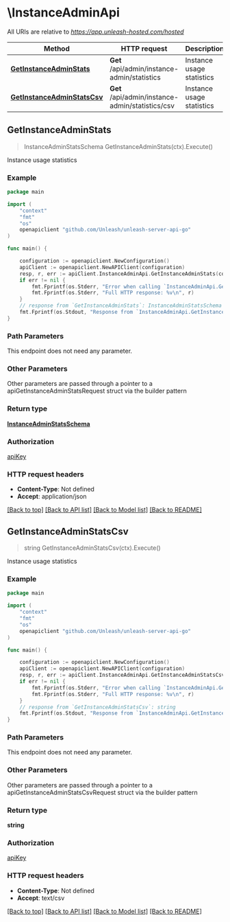 # \InstanceAdminApi

All URIs are relative to *https://app.unleash-hosted.com/hosted*

Method | HTTP request | Description
------------- | ------------- | -------------
[**GetInstanceAdminStats**](InstanceAdminApi.md#GetInstanceAdminStats) | **Get** /api/admin/instance-admin/statistics | Instance usage statistics
[**GetInstanceAdminStatsCsv**](InstanceAdminApi.md#GetInstanceAdminStatsCsv) | **Get** /api/admin/instance-admin/statistics/csv | Instance usage statistics



## GetInstanceAdminStats

> InstanceAdminStatsSchema GetInstanceAdminStats(ctx).Execute()

Instance usage statistics



### Example

```go
package main

import (
    "context"
    "fmt"
    "os"
    openapiclient "github.com/Unleash/unleash-server-api-go"
)

func main() {

    configuration := openapiclient.NewConfiguration()
    apiClient := openapiclient.NewAPIClient(configuration)
    resp, r, err := apiClient.InstanceAdminApi.GetInstanceAdminStats(context.Background()).Execute()
    if err != nil {
        fmt.Fprintf(os.Stderr, "Error when calling `InstanceAdminApi.GetInstanceAdminStats``: %v\n", err)
        fmt.Fprintf(os.Stderr, "Full HTTP response: %v\n", r)
    }
    // response from `GetInstanceAdminStats`: InstanceAdminStatsSchema
    fmt.Fprintf(os.Stdout, "Response from `InstanceAdminApi.GetInstanceAdminStats`: %v\n", resp)
}
```

### Path Parameters

This endpoint does not need any parameter.

### Other Parameters

Other parameters are passed through a pointer to a apiGetInstanceAdminStatsRequest struct via the builder pattern


### Return type

[**InstanceAdminStatsSchema**](InstanceAdminStatsSchema.md)

### Authorization

[apiKey](../README.md#apiKey)

### HTTP request headers

- **Content-Type**: Not defined
- **Accept**: application/json

[[Back to top]](#) [[Back to API list]](../README.md#documentation-for-api-endpoints)
[[Back to Model list]](../README.md#documentation-for-models)
[[Back to README]](../README.md)


## GetInstanceAdminStatsCsv

> string GetInstanceAdminStatsCsv(ctx).Execute()

Instance usage statistics



### Example

```go
package main

import (
    "context"
    "fmt"
    "os"
    openapiclient "github.com/Unleash/unleash-server-api-go"
)

func main() {

    configuration := openapiclient.NewConfiguration()
    apiClient := openapiclient.NewAPIClient(configuration)
    resp, r, err := apiClient.InstanceAdminApi.GetInstanceAdminStatsCsv(context.Background()).Execute()
    if err != nil {
        fmt.Fprintf(os.Stderr, "Error when calling `InstanceAdminApi.GetInstanceAdminStatsCsv``: %v\n", err)
        fmt.Fprintf(os.Stderr, "Full HTTP response: %v\n", r)
    }
    // response from `GetInstanceAdminStatsCsv`: string
    fmt.Fprintf(os.Stdout, "Response from `InstanceAdminApi.GetInstanceAdminStatsCsv`: %v\n", resp)
}
```

### Path Parameters

This endpoint does not need any parameter.

### Other Parameters

Other parameters are passed through a pointer to a apiGetInstanceAdminStatsCsvRequest struct via the builder pattern


### Return type

**string**

### Authorization

[apiKey](../README.md#apiKey)

### HTTP request headers

- **Content-Type**: Not defined
- **Accept**: text/csv

[[Back to top]](#) [[Back to API list]](../README.md#documentation-for-api-endpoints)
[[Back to Model list]](../README.md#documentation-for-models)
[[Back to README]](../README.md)

